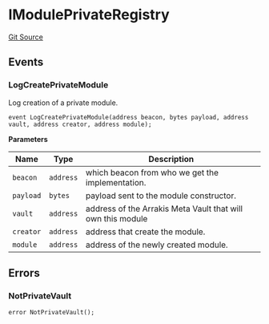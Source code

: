 # IModulePrivateRegistry
[Git Source](https://github.com/ArrakisFinance/arrakis-modular/blob/main/src/interfaces/IModulePrivateRegistry.sol)


## Events
### LogCreatePrivateModule
Log creation of a private module.


```solidity
event LogCreatePrivateModule(address beacon, bytes payload, address vault, address creator, address module);
```

**Parameters**

|Name|Type|Description|
|----|----|-----------|
|`beacon`|`address`|which beacon from who we get the implementation.|
|`payload`|`bytes`|payload sent to the module constructor.|
|`vault`|`address`|address of the Arrakis Meta Vault that will own this module|
|`creator`|`address`|address that create the module.|
|`module`|`address`|address of the newly created module.|

## Errors
### NotPrivateVault

```solidity
error NotPrivateVault();
```

